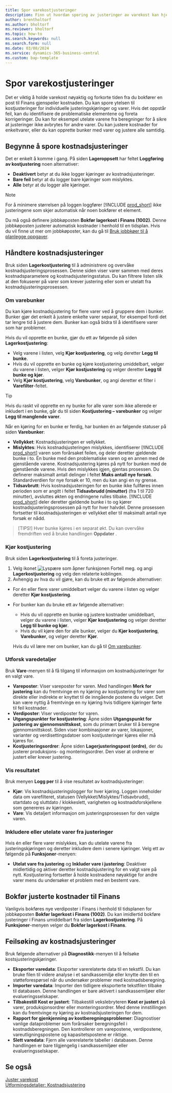 ```yaml
---
title: Spor varekostjusteringer
description: Finn ut hvordan sporing av justeringer av varekost kan hjelpe deg med å holde varekostnadsdataene nøyaktige.
author: brentholtorf
ms.author: bholtorf
ms.reviewer: bholtorf
ms.topic: how-to
ms.search.keywords: null
ms.search.form: null
ms.date: 03/08/2024
ms.service: dynamics-365-business-central
ms.custom: bap-template
---
```


# <a name="track-item-cost-adjustments"></a>Spor varekostjusteringer

Det er viktig å holde varekost nøyaktig og forkorte tiden fra du bokfører en post til Finans gjenspeiler kostnaden. Du kan spore ytelsen til kostjusteringer for individuelle justeringskjøringer og varer. Hvis det oppstår feil, kan du identifisere de problematiske elementene og foreta korrigeringer. Du kan for eksempel utelate varene fra beregninger for å sikre at justeringer ikke avbrytes for andre varer. Du kan justere kostnader for enkeltvarer, eller du kan opprette bunker med varer og justere alle samtidig.

## <a name="start-tracking-cost-adjustments"></a>Begynne å spore kostnadsjusteringer

Det er enkelt å komme i gang. På siden **Lageroppsett** har feltet **Loggføring av kostjustering** noen alternativer:

* **Deaktivert** betyr at du ikke logger kjøringer av kostnadsjusteringer.
* **Bare feil** betyr at du logger bare kjøringer som mislyktes.
* **Alle** betyr at du logger alle kjøringer.

> [!NOTE]
> For å minimere størrelsen på loggen loggfører [!INCLUDE [prod_short](includes/prod_short.md)] ikke justeringene som skjer automatisk når noen bokfører et element.

Du må også definere jobbkøposten **Bokfør lagerkost i Finans (1002)**. Denne jobbkøposten justerer automatisk kostnader i henhold til en tidsplan. Hvis du vil finne ut mer om jobbkøposter, kan du gå til [Bruk jobbkøer til å planlegge oppgaver](admin-job-queues-schedule-tasks.md).

## <a name="manage-cost-adjustments"></a>Håndtere kostnadsjusteringer

Bruk siden **Lagerkostjustering** til å administrere og overvåke kostnadsjusteringsprosessen. Denne siden viser varer sammen med deres kostnadsparametere og kostnadsjusteringsstatus. Du kan filtrere listen slik at den fokuserer på varer som krever justering eller som er utelatt fra kostnadsjusteringsprosessen.

### <a name="about-item-batches"></a>Om varebunker

Du kan kjøre kostnadsjustering for flere varer ved å gruppere dem i bunker. Bunker gjør det enkelt å justere enkelte varer separat, for eksempel fordi det tar lengre tid å justere dem. Bunker kan også bidra til å identifisere varer som har problemer.

Hvis du vil opprette en bunke, gjør du ett av følgende på siden **Lagerkostjustering**:

* Velg varene i listen, velg **Kjør kostjustering**, og velg deretter **Legg til bunke**.
* Hvis du vil opprette en bunke og kjøre kostjustering umiddelbart, velger du varene i listen, velger **Kjør kostjustering** og velger deretter **Legg til bunke og kjør**.
* Velg **Kjør kostjustering**, velg **Varebunker**, og angi deretter et filter i **Varefilter**-feltet.
  
> [!TIP]
> Hvis du raskt vil opprette en ny bunke for alle varer som ikke allerede er inkludert i en bunke, går du til siden **Kostjustering – varebunker** og velger **Legg til manglende varer**.

Når en kjøring for en bunke er ferdig, har bunken én av følgende statuser på siden **Varebunker**:

* **Vellykket**: Kostnadsjusteringen er vellykket.
* **Mislyktes**: Hvis kostnadsjusteringen mislykkes, identifiserer [!INCLUDE [prod_short](includes/prod_short.md)] varen som forårsaket feilen, og deler deretter gjeldende bunke i to. Én bunke med den problematiske varen og en annen med de gjenstående varene. Kostnadsjustering kjøres på nytt for bunken med de gjenstående varene. Hvis den mislykkes igjen, gjentas prosessen. Du definerer maksimalt antall delinger i feltet **Maks antall nye forsøk**. Standardverdien for nye forsøk er 10, men du kan angi en ny grense.
* **Tidsavbrutt**: Hvis kostnadsjusteringen for en bunke ikke fullføres innen perioden som er angitt i feltet **Tidsavbrudd (minutter)** (fra 1 til 720 minutter), avsluttes økten og endringene rulles tilbake. [!INCLUDE [prod_short](includes/prod_short.md)] deler deretter gjeldende bunke i to og kjører kostnadsjusteringsprosessen på nytt for hver halvdel. Denne prosessen fortsetter til kostnadsjusteringen er vellykket eller til maksimalt antall nye forsøk er nådd.

> [TIPS!] Hver bunke kjøres i en separat økt. Du kan overvåke fremdriften ved å bruke handlingen **Oppdater** .

### <a name="run-cost-adjustment"></a>Kjør kostjustering

Bruk siden **Lagerkostjustering** til å foreta justeringer.

1. Velg ikonet ![Lyspære som åpner funksjonen Fortell meg.](media/ui-search/search_small.png "Fortell hva du vil gjøre") og angi **Lagerkostjustering** og velg den relaterte koblingen.
1. Avhengig av hva du vil gjøre, kan du bruke ett av følgende alternativer:

  * For én eller flere varer umiddelbart velger du varene i listen og velger deretter **Kjør kostjustering**.
  * For bunker kan du bruke ett av følgende alternativer:

    * Hvis du vil opprette en bunke og justere kostnader umiddelbart, velger du varene i listen, velger **Kjør kostjustering** og velger deretter **Legg til bunke og kjør**.
    * Hvis du vil kjøre den for alle bunker, velger du **Kjør kostjustering**, **Varebunker**, og velger deretter **Kjør**.
    
    Hvis du vil lære mer om bunker, kan du gå til [Om varebunker](#about-item-batches).

### <a name="explore-item-details"></a>Utforsk varedetaljer

Bruk **Vare**-menyen til å få tilgang til informasjon om kostnadsjusteringer for en valgt vare.

* **Vareposter**: Viser vareposter for varen. Med handlingen **Merk for justering** kan du fremtvinge en ny kjøring av kostjustering for varer som direkte eller indirekte er knyttet til de inngående postene du velger. Det kan være nyttig å fremtvinge en ny kjøring hvis tidligere kjøringer førte til feil kostnader.
* **Verdiposter**: Viser verdiposter for varen.
* **Utgangspunkter for kostjustering**: Åpne siden **Utgangspunkt for justering av gjennomsnittskost**, som du primært bruker til å beregne gjennomsnittskost. Siden viser kombinasjoner av varer, lokasjoner, varianter og verdisettingsdatoer som kostjusteringer kjøres eller må kjøres for.
* **Kostjusteringsordrer**: Åpne siden **Lagerjusteringspost (ordre)**, der du justerer produksjons- og monteringsordrer. Den viser at ordrene er justert eller krever justering.

### <a name="view-the-outcome"></a>Vis resultatet

Bruk menyen **Logg per** til å vise resultatet av kostnadsjusteringer:

* **Kjør**: Vis kostnadsjusteringslogger for hver kjøring. Loggen inneholder data om varefilteret, statusen (Vellykket/Mislyktes/Tidsavbrudd), startdato og sluttdato / klokkeslett, varigheten og kostnadsforskjellene som genereres av kjøringen.
* **Vare**: Vis detaljert informasjon om justeringsprosessen for den valgte varen.

### <a name="include-or-exclude-items-from-adjustments"></a>Inkludere eller utelate varer fra justeringer

Hvis én eller flere varer mislykkes, kan du utelate varene fra justeringskjøringen og deretter inkludere dem i senere kjøringer. Velg ett av følgende på **Funksjoner**-menyen:

* **Utelat vare fra justering** og **Inkluder vare i justering**: Deaktiver midlertidig og aktiver deretter kostnadsjustering for en valgt vare på nytt. Kostjustering fortsetter å holde kostnadene nøyaktige for andre varer mens du undersøker et problem med en bestemt vare.

## <a name="post-adjusted-costs-to-the-general-ledger"></a>Bokfør justerte kostnader til Finans

Vanligvis bokføres nye verdiposter i Finans i henhold til tidsplanen for jobbkøposten **Bokfør lagerkost i Finans (1002)**. Du kan imidlertid bokføre justeringer i Finans umiddelbart fra siden **Lagerkostjustering**. På **Funksjoner**-menyen velger du **Bokfør lagerkost i Finans**.

## <a name="troubleshoot-cost-adjustments"></a>Feilsøking av kostnadsjusteringer

Bruk følgende alternativer på **Diagnostikk**-menyen til å feilsøke kostsjusteringskjøringer.

* **Eksporter varedata**: Eksporter varerelaterte data til en tekstfil. Du kan bruke filen til videre analyse i et sandkassemiljø eller knytte den til en støtteforespørsel når du undersøker problemer med kostnadsberegning.
* **Importer varedata**: Importer den tidligere eksporterte tekstfilen tilbake til databasen. Denne handlingen er bare aktivert i sandkassemiljøer eller evalueringsselskaper.
* **Tilbakestill Kost er justert**: Tilbakestill vekslebryteren **Kost er justert** på varer, produksjonsordrer eller monteringsordrer. Med denne innstillingen kan du fremtvinge ny kjøring av kostnadsjusteringen for dem.
* **Rapport for gjenkjenning av kostberegningsproblemer**: Diagnostiser vanlige dataproblemer som forårsaker beregningsfeil i kostnadsberegningen. Den kontrollerer om varepostene, verdipostene, vareutligningspostene og kapasitetspostene er riktige.
* **Slett varedata**: Fjern alle varerelaterte tabeller i databasen. Denne handlingen er bare tilgjengelig i sandkassemiljøer eller evalueringsselskaper.

## <a name="see-also"></a>Se også

[Juster varekost](inventory-how-adjust-item-costs.md)  
[Utformingsdetaljer: Kostnadsjustering](design-details-cost-adjustment.md)  
